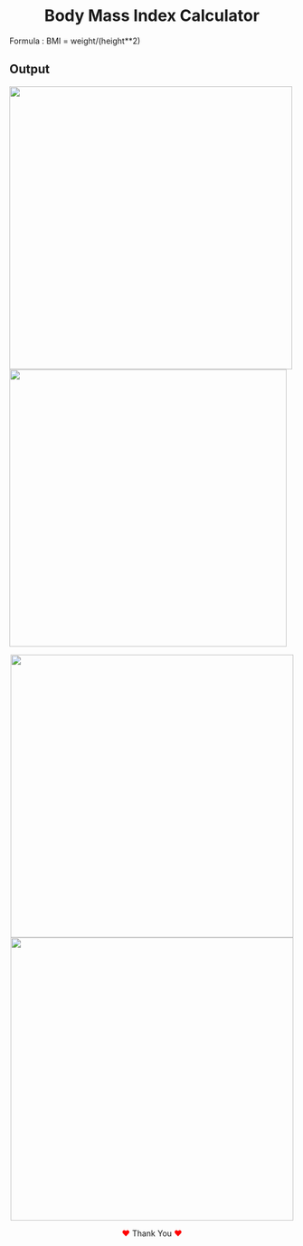 <h1 align="center">Body Mass Index Calculator </h1>

<p>Formula : BMI = weight/(height**2)</p>

## Output

<p align="">
  <img width="500px" src="https://user-images.githubusercontent.com/80118217/192110567-080969c6-59b2-42b5-bafc-c826586d6d84.JPG">
  
  <img width="490px" src="https://user-images.githubusercontent.com/80118217/192110630-dfae2368-ab15-49ca-92f0-c5c9c55592c5.JPG">
</p>



<p align="center">
  
  <img width="500px" src="https://user-images.githubusercontent.com/80118217/192110662-721704ef-7229-4701-a37d-bcde0949763c.JPG">
  <img width="500px" src="https://user-images.githubusercontent.com/80118217/192110776-aca48752-4842-4d43-ba09-f90a6be36bb5.JPG">
</p>



<p align="center"><span style="color: red;">&hearts;</span> Thank You <span style="color: red;">&hearts;</span></p>
